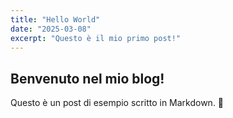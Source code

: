 ```yaml
---
title: "Hello World"
date: "2025-03-08"
excerpt: "Questo è il mio primo post!"
---
```


## Benvenuto nel mio blog!

Questo è un post di esempio scritto in Markdown. 🚀
